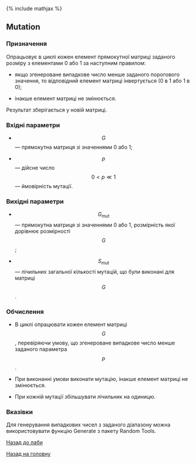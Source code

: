 {% include mathjax %}

## Mutation

### Призначення

Опрацьовує в циклі кожен елемент прямокутної матриці заданого розміру з елементами 0 або 1 за наступним правилом: 

- якщо згенероване випадкове число менше заданого порогового значення, то відповідний елемент матриці інвертується (0 в 1 або 1 в 0);

- інакше елемент матриці не змінюється. 

Результат зберігається у новій матриці.

### Вхідні параметри

- $$G$$ &mdash; прямокутна матриця зі значеннями 0 або 1;

- $$p$$ &mdash; дійсне число $$0 < p \ll 1$$ &mdash; ймовірність мутації.

### Вихідні параметри

- $$G_{\text{mut}}$$ &mdash; прямокутна матриця зі значеннями 0 або 1, розмірність якої дорівнює розмірності $$G$$;

- $$S_{\text{mut}}$$ &mdash; лічильних загальної кількості мутацій, що були виконані для матриці $$G$$.

### Обчислення

- В циклі опрацювати кожен елемент матриці $$G$$, перевіряючи умову, що згенероване випадкове число менше заданого параметра $$p$$. 

- При виконанні умови виконати мутацію, інакше елемент матриці не змінюється. 

- При кожній мутації збільшувати лічильник на одиницю.

### Вказівки

Для генерування випадкових чисел з заданого діапазону можна використовувати функцію Generate з пакету Random Tools.

[Назад до лаби](README.md)

[Назад на головну](../README.md)